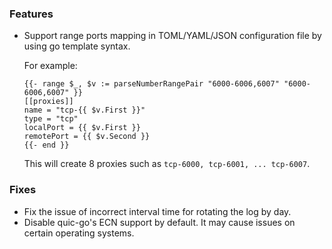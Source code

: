 ### Features

* Support range ports mapping in TOML/YAML/JSON configuration file by using go template syntax.

  For example:

  ```
  {{- range $_, $v := parseNumberRangePair "6000-6006,6007" "6000-6006,6007" }}
  [[proxies]]
  name = "tcp-{{ $v.First }}"
  type = "tcp"
  localPort = {{ $v.First }}
  remotePort = {{ $v.Second }}
  {{- end }}
  ```

  This will create 8 proxies such as `tcp-6000, tcp-6001, ... tcp-6007`.

### Fixes

* Fix the issue of incorrect interval time for rotating the log by day.
* Disable quic-go's ECN support by default. It may cause issues on certain operating systems.

